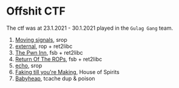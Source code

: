 # Offshit CTF
The ctf was at 23.1.2021 - 30.1.2021 played in the ```Gulag Gang``` team.
1. [Moving signals](./moving_signals), srop
2. [external](./external), rop + ret2libc
3. [The Pwn Inn](./pwn_inn), fsb + ret2libc
4. [Return Of The ROPs](./ret_of_rops), fsb + ret2libc
5. [echo](./echo), srop
6. [Faking till you're Making](./faking_making), House of Spirits
7. [Babyheap](./babyheap), tcache dup & poison
